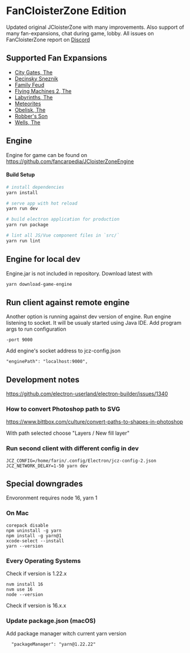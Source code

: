 # FanCloisterZone Edition

Updated original JCloisterZone with many improvements.
Also support of many fan-expansions, chat during game, lobby.
All issues on FanCloisterZone report on [Discord](https://discord.gg/3qpHWN8k)

## Supported Fan Expansions
* [City Gates, The](https://wikicarpedia.com/car/The_City_Gates_(1st_edition))
* [Decinsky Sneznik](https://wikicarpedia.com/car/D%C4%9B%C4%8D%C3%ADnsk%C3%BD_Sn%C4%9B%C5%BEn%C3%ADk_(Fan_Expansion))
* [Family Feud](https://wikicarpedia.com/car/Family_Feud_(Fan_Expansion))
* [Flying Machines 2, The](https://wikicarpedia.com/car/The_Flying_Machines_2_(Fan_Expansion))
* [Labyrinths, The](https://wikicarpedia.com/car/The_Labyrinths_(Fan_Expansion))
* [Meteorites](https://wikicarpedia.com/car/Meteorites_(Fan_Expansion))
* [Obelisk, The](https://wikicarpedia.com/car/The_Obelisk_(Fan_Expansion))
* [Robber's Son](https://wikicarpedia.com/car/Robber%27s_Son_(Fan_Expansion))
* [Wells, The](https://wikicarpedia.com/car/The_Wells_(Fan_Expansion))

## Engine

Engine for game can be found on https://github.com/fancarpedia/JCloisterZoneEngine

#### Build Setup

``` bash
# install dependencies
yarn install

# serve app with hot reload
yarn run dev

# build electron application for production
yarn run package

# lint all JS/Vue component files in `src/`
yarn run lint
```

## Engine for local dev

Engine.jar is not included in repository. Download latest with

``` bash
yarn download-game-engine
```

## Run client against remote engine

Another option is running against dev version of engine.
Run engine listening to socket. It will be usualy started using Java IDE.
Add program args to run configuration

```
-port 9000
```

Add engine's socket address to jcz-config.json
```
"enginePath": "localhost:9000",
```

## Development notes

https://github.com/electron-userland/electron-builder/issues/1340

### How to convert Photoshop path to SVG

https://www.bittbox.com/culture/convert-paths-to-shapes-in-photoshop

With path selected choose "Layers / New fill layer"

### Run second client with different config in dev

```
JCZ_CONFIG=/home/farin/.config/Electron/jcz-config-2.json JCZ_NETWORK_DELAY=1-50 yarn dev
```

## Special downgrades
Envoronment requires node 16, yarn 1

### On Mac
```
corepack disable
npm uninstall -g yarn
npm install -g yarn@1
xcode-select --install
yarn --version
```

### Every Operating Systems
Check if version is 1.22.x
```
nvm install 16
nvm use 16
node --version
```
Check if version is 16.x.x 

### Update package.json (macOS)
Add package manager witch current yarn version
```
  "packageManager": "yarn@1.22.22"
```

